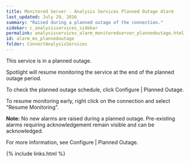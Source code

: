 ```yaml
---
title: ﻿Monitored Server - Analysis Services Planned Outage Alarm
last_updated: July 29, 2016
summary: "Raised during a planned outage of the connection."
sidebar: c_analysisservices_sidebar
permalink: analysisservices_alarm_monitoredserver_plannedoutage.html
id: alarm_ms_plannedoutage
folder: ConnectAnalysisServices
---
```


<p>This service is in a planned outage.</p>
<p>Spotlight will resume monitoring the service at the end of the planned outage period.</p>
<p>To check the planned outage schedule, click Configure | Planned Outage.</p>
<p>To resume monitoring early, right click on the connection and select "Resume Monitoring".</p>
<p><strong>Note:</strong> No new alarms are raised during a planned outage. Pre-existing alarms requiring acknowledgement remain visible and can be acknowledged.</p>

For more information, see Configure \| Planned Outage.


{% include links.html %}
